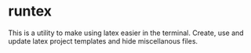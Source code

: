 # runtex

This is a utility to make using latex easier in the terminal.
Create, use and update latex project templates and hide
miscellanous files.

